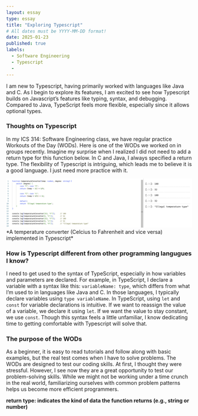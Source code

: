 ```yaml
---
layout: essay
type: essay
title: "Exploring Typescript"
# All dates must be YYYY-MM-DD format!
date: 2025-01-23
published: true
labels:
  - Software Engineering
  - Typescript
  - 
---
```


I am new to Typescript, having primarily worked with languages like Java and C. As I begin to explore its features, I am excited to see how Typescript builds on Javascript’s features like typing, syntax, and debugging. Compared to Java, TypeScript feels more flexible, especially since it allows optional types. 

### Thoughts on Typescript
In my ICS 314: Software Engineering class, we have regular practice Workouts of the Day (WODs). Here is one of the WODs we worked on in groups recently. Imagine my surprise when I realized I did not need to add a return type for this function below. In C and Java, I always specified a return type. The flexibility of Typescript is intriguing, which leads me to believe it is a good language. I just need more practice with it. 

<div class="text-center p-4">
  <img width="2000px" src="../img/temp-converter.png" class="img-thumbnail" alt="A program that converts temperatures (Celcius to Fahrenheit and vice versa)" >
</div>
*A temperature converter (Celcius to Fahrenheit and vice versa) implemented in Typescript*

### How is Typescript different from other programming langugues I know?
I need to get used to the syntax of TypeScript, especially in how variables and parameters are declared. For example, in TypeScript, I declare a variable with a syntax like this: `variableName: type`, which differs from what I’m used to in languages like Java and C. In those languages, I typically declare variables using `type variableName`. In TypeScript, using `let` and `const` for variable declarations is intuitive. If we want to reassign the value of a variable, we declare it using `let`. If we want the value to stay constant, we use `const`. Though this syntax feels a little unfamiliar, I know dedicating time to getting comfortable with Typescript will solve that. 

### The purpose of the WODs
As a beginner, it is easy to read tutorials and follow along with basic examples, but the real test comes when I have to solve problems. The WODs are designed to test our coding skills. At first, I thought they were stressful. However, I see now they are a great opportunity to test our problem-solving skills. While we might not be working under a time crunch in the real world, familiarizing ourselves with common problem patterns helps us become more efficient programmers. 

**return type: indicates the kind of data the function returns (e.g., string or number)**
